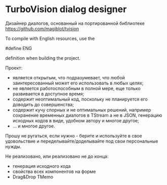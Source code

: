 # TurboVision dialog designer

Дизайнер диалогов, основанный на портированной библиотеке https://github.com/magiblot/tvision

To compile with English resources, use the 

#define ENG 

definition when building the project.

Проект:
- является открытым, что подразумевает, что любой заинтересованный может его использовать в любых целях;
- не является работоспособным в полной мере, еще только развивается в доступное время;
- содержит неоптимальный код, поскольку не планируется его доводить до совершенства;
- содержит кучу спорных и не оптимальных решений, например сохранение временных диалогов в TStream а не в JSON, генерацию исходных кодов в виде, удобном автору и многое другое;
- ... и многое другое.

Прошу не ругаться, если нужно - берите и используйте в свое удовольствие и переделывайте/доделывайте под свои персональные нужды.

Не реализовано, или реализовано не до конца:
- генерация исходного кода
- свойства всех компонентов на форме
- Drag&Drop TMemo

 



